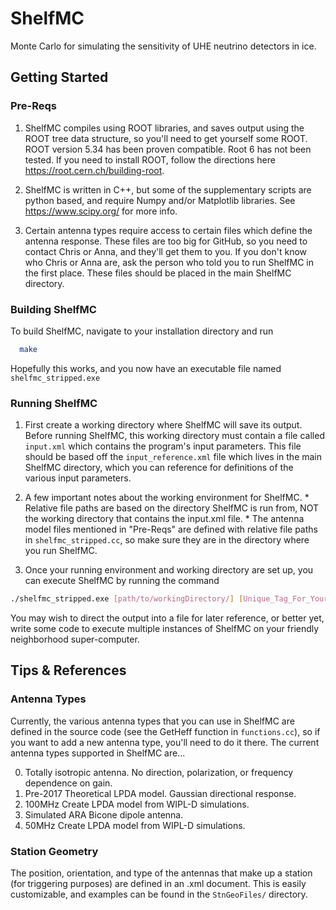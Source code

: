 # ShelfMC

Monte Carlo for simulating the sensitivity of UHE neutrino detectors in ice.

Getting Started
---------------
### Pre-Reqs

  1. ShelfMC compiles using ROOT libraries, and saves output using the ROOT tree data structure, so you'll need to get yourself some ROOT.  ROOT version 5.34 has been proven compatible.  Root 6 has not been tested.  If you need to install ROOT, follow the directions here https://root.cern.ch/building-root.

  2. ShelfMC is written in C++, but some of the supplementary scripts are python based, and require Numpy and/or Matplotlib libraries.  See https://www.scipy.org/ for more info.

  3. Certain antenna types require access to certain files which define the antenna response.  These files are too big for GitHub, so you need to contact Chris or Anna, and they'll get them to you.  If you don't know who Chris or Anna are, ask the person who told you to run ShelfMC in the first place.  These files should be placed in the main ShelfMC directory.

### Building ShelfMC

To build ShelfMC, navigate to your installation directory and run

```bash
  make
```
Hopefully this works, and you now have an executable file named ```shelfmc_stripped.exe```

### Running ShelfMC

  1. First create a working directory where ShelfMC will save its output.  Before running ShelfMC, this working directory must contain a file called ```input.xml``` which contains the program's input parameters.  This file should be based off the ```input_reference.xml``` file which lives in the main ShelfMC directory, which you can reference for definitions of the various input parameters.

  2. A few important notes about the working environment for ShelfMC.
    * Relative file paths are based on the directory ShelfMC is run from, NOT the working directory that contains the input.xml file.
    * The antenna model files mentioned in "Pre-Reqs" are defined with relative file paths in ```shelfmc_stripped.cc```, so make sure they are in the directory where you run ShelfMC.



  3. Once your running environment and working directory are set up, you can execute ShelfMC by running the command

  ```bash
  ./shelfmc_stripped.exe [path/to/workingDirectory/] [Unique_Tag_For_Your_Output_Files]
  ```
  You may wish to direct the output into a file for later reference, or better yet, write some code to execute multiple instances of ShelfMC on your friendly neighborhood super-computer.

Tips & References
-----------------

### Antenna Types

Currently, the various antenna types that you can use in ShelfMC are defined in the source code (see the GetHeff function in ```functions.cc```), so if you want to add a new antenna type, you'll need to do it there.  The current antenna types supported in ShelfMC are...

  0. Totally isotropic antenna.  No direction, polarization, or frequency dependence on gain.
  1. Pre-2017 Theoretical LPDA model.  Gaussian directional response.
  2. 100MHz Create LPDA model from WIPL-D simulations.
  3. Simulated ARA Bicone dipole antenna.
  4. 50MHz Create LPDA model from WIPL-D simulations.

### Station Geometry

The position, orientation, and type of the antennas that make up a station (for triggering purposes) are defined in an .xml document.  This is easily customizable, and examples can be found in the ```StnGeoFiles/``` directory.
